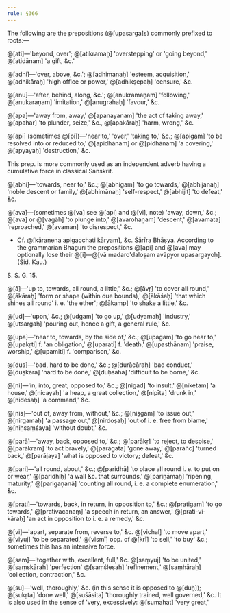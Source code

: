 ```yaml
---
rule: §366
---
```


The following are the prepositions (@[upasarga]s) commonly prefixed to roots:—

@[ati]—'beyond, over'; @[atikramaḥ] 'overstepping' or 'going beyond,' @[atidānam] 'a gift, &c.'

@[adhi]—'over, above, &c.'; @[adhimanaḥ] 'esteem, acquisition,' @[adhikāraḥ] 'high office or power,' @[adhikṣepaḥ] 'censure,' &c.

@[anu]—'after, behind, along, &c.'; @[anukramaṇam] 'following,' @[anukaraṇam] 'imitation,' @[anugrahaḥ] 'favour,' &c.

@[apa]—'away from, away,' @[apanayanam] 'the act of taking away,' @[apahar] 'to plunder, seize,' &c., @[apakāraḥ] 'harm, wrong,' &c.

@[api] (sometimes @[pi])—'near to,' 'over,' 'taking to,' &c.; @[apigam] 'to be resolved into or reduced to,' @[apidhānam] or @[pidhānam] 'a covering,' @[apyayaḥ] 'destruction,' &c.

This prep. is more commonly used as an independent adverb having a cumulative force in classical Sanskrit.

@[abhi]—'towards, near to,' &c.; @[abhigam] 'to go towards,' @[abhijanaḥ] 'noble descent or family,' @[abhimānaḥ] 'self-respect,' @[abhijit] 'to defeat,' &c.

@[ava]—(sometimes @[va] see @[api] and @[vi], note) 'away, down,' &c.; @[ava] or @[vagāh] 'to plunge into,' @[avarohaṇam] 'descent,' @[avamata] 'reproached,' @[avaman] 'to disrespect,' &c.

- Cf. @[kāraṇena apigacchati kāryam], &c. Śārīra Bhāṣya. According to the grammarian Bhāgurī the prepositions @[api] and @[ava] may optionally lose their @[i]—@[vā madaro'daloṣam avāpyor upasargayoḥ]. (Sid. Kau.)

S. S. G. 15.

@[ā]—'up to, towards, all round, a little,' &c.; @[āvṛ] 'to cover all round,' @[ākāraḥ] 'form or shape (within due bounds),' @[ākāśaḥ] 'that which shines all round' i. e. 'the ether'; @[ākamp] 'to shake a little,' &c.

@[ud]—'upon,' &c.; @[udgam] 'to go up,' @[udyamaḥ] 'industry,' @[utsargaḥ] 'pouring out, hence a gift, a general rule,' &c.

@[upa]—'near to, towards, by the side of,' &c.; @[upagam] 'to go near to,' @[upakṛti] f. 'an obligation,' @[uparati] f. 'death,' @[upasthānam] 'praise, worship,' @[upamiti] f. 'comparison,' &c.

@[dus]—'bad, hard to be done,' &c.; @[durācāraḥ] 'bad conduct,' @[duṣkara] 'hard to be done,' @[duḥsaha] 'difficult to be borne,' &c.

@[ni]—'in, into, great, opposed to,' &c.; @[nigad] 'to insult,' @[niketam] 'a house,' @[nicayaḥ] 'a heap, a great collection,' @[nipīta] 'drunk in,' @[nideśaḥ] 'a command,' &c.

@[nis]—'out of, away from, without,' &c.; @[niṣgam] 'to issue out,' @[nirgamaḥ] 'a passage out,' @[nirdoṣaḥ] 'out of i. e. free from blame,' @[niḥsaṃśaya] 'without doubt,' &c.

@[parā]—'away, back, opposed to,' &c.; @[parākṛ] 'to reject, to despise,' @[parākram] 'to act bravely,' @[parāgata] 'gone away,' @[parāṅc] 'turned back,' @[parājaya] 'what is opposed to victory; defeat,' &c.

@[pari]—'all round, about,' &c.; @[paridhā] 'to place all round i. e. to put on or wear,' @[paridhiḥ] 'a wall &c. that surrounds,' @[pariṇāmaḥ] 'ripening, maturity,' @[parigaṇanā] 'counting all round, i. e. a complete enumeration,' &c.

@[prati]—'towards, back, in return, in opposition to,' &c.; @[pratigam] 'to go towards,' @[prativacanaṃ] 'a speech in return, an answer,' @[prati-vi-kāraḥ] 'an act in opposition to i. e. a remedy,' &c.

@[vi]—'apart, separate from, reverse to,' &c. @[vichal] 'to move apart,' @[viyuj] 'to be separated,' @[vismī] opp. of @[krī] 'to sell,' 'to buy' &c.; sometimes this has an intensive force.

@[sam]—'together with, excellent, full,' &c. @[saṃyuj] 'to be united,' @[saṃskāraḥ] 'perfection' @[saṃśleṣaḥ] 'refinement,' @[saṃhāraḥ] 'collection, contraction,' &c.

@[su]—'well, thoroughly,' &c. (in this sense it is opposed to @[duḥ]); @[sukṛta] 'done well,' @[suśāsita] 'thoroughly trained, well governed,' &c. It is also used in the sense of 'very, excessively: @[sumahat] 'very great,'
